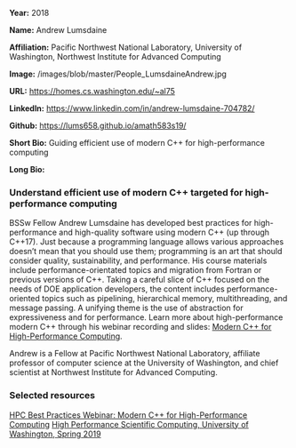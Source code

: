 **Year:** 2018

**Name:** Andrew Lumsdaine

**Affiliation:** Pacific Northwest National Laboratory, University of Washington, Northwest Institute for Advanced Computing

**Image:** /images/blob/master/People_LumsdaineAndrew.jpg

**URL:** https://homes.cs.washington.edu/~al75

**LinkedIn:** https://www.linkedin.com/in/andrew-lumsdaine-704782/

**Github:** https://lums658.github.io/amath583s19/

**Short Bio:** Guiding efficient use of modern C++ for high-performance computing 

**Long Bio:** 
### Understand efficient use of modern C++ targeted for high-performance computing
BSSw Fellow Andrew Lumsdaine has developed best practices for high-performance and high-quality software using modern C++ (up through C++17). Just because a programming language allows various approaches doesn’t mean that you should use them; programming is an art that should consider quality, sustainability, and performance.  His course materials include performance-orientated topics and migration from Fortran or previous versions of C++. Taking a careful slice of C++ focused on the needs of DOE application developers, the content includes performance-oriented topics such as pipelining, hierarchical memory, multithreading, and message passing. A unifying theme is the use of abstraction for expressiveness and for performance. Learn more about high-performance modern C++ through his webinar recording and slides: <a href="https://ideas-productivity.org/events/hpc-best-practices-webinars/#webinar030">Modern C++ for High-Performance Computing</a>.

Andrew is a Fellow at Pacific Northwest National Laboratory, affiliate professor of computer science at the University of Washington, and chief scientist at Northwest Institute for Advanced Computing. 

### Selected resources

<a href="https://ideas-productivity.org/events/hpc-best-practices-webinars/#webinar030" class="link-row">HPC Best Practices Webinar:  Modern C++ for High-Performance Computing</a>
<a href="https://lums658.github.io/amath583s19/" class="link-row">High Performance Scientific Computing, University of Washington, Spring 2019</a>

